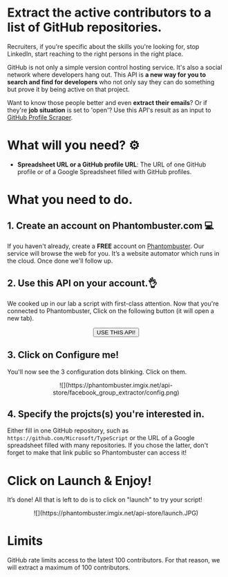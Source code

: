 # Extract the active contributors to a list of GitHub repositories.

Recruiters, if you're specific about the skills you're looking for, stop LinkedIn, start reaching to the right persons in the right place. 

GitHub is not only a simple version control hosting service. It's also a social network where developers hang out. This API is **a new way for you to search and find for developers** who not only say they can do something but prove it by being active on that project.

Want to know those people better and even **extract their emails**? Or if they're **job situation** is set to 'open'? Use this API's result as an input to [GitHub Profile Scraper](https://phantombuster.com/api-store/11694/github-profile-scraper).

# What will you need? ⚙️ 

- **Spreadsheet URL or a GitHub profile URL**: The URL of one GitHub profile or of a Google Spreadsheet filled with GitHub profiles.

# What you need to do.
## 1. Create an account on Phantombuster.com 💻
If you haven't already, create a **FREE** account on [Phantombuster](https://phantombuster.com/register). Our service will browse the web for you. It’s a website automator which runs in the cloud. Once done we'll follow up.


## 2. Use this API on your account.👌
We cooked up in our lab a script with first-class attention.
Now that you're connected to Phantombuster, Click on the following button (it will open a new tab).

<center><button type="button" class="btn btn-warning callToAction" onclick="useThisApi()">USE THIS API!</button></center>


## 3. Click on Configure me!
You'll now see the 3 configuration dots blinking. Click on them.

<center>![](https://phantombuster.imgix.net/api-store/facebook_group_extractor/config.png)</center>


## 4. Specify the projcts(s) you're interested in.
Either fill in one GitHub repository, such as `https://github.com/Microsoft/TypeScript` or the URL of a Google spreadsheet filled with many repositories. If you chose the latter, don't forget to make that link public so Phantombuster can access it!


# Click on Launch & Enjoy!
It’s done! All that is left to do is to click on "launch" to try your script!

<center>![](https://phantombuster.imgix.net/api-store/launch.JPG)</center>

# Limits
GitHub rate limits access to the latest 100 contributors. For that reason, we will extract a maximum of 100 contributors.
